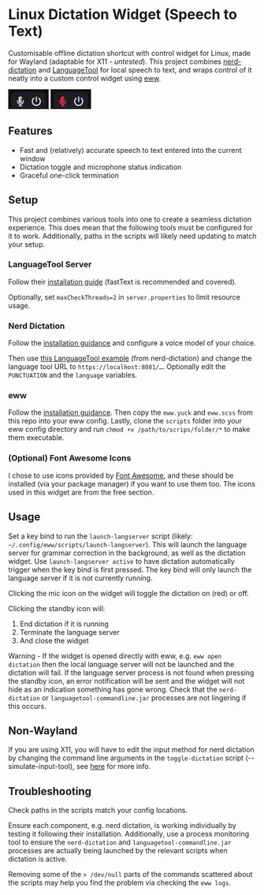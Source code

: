 # Linux Dictation Widget (Speech to Text)
Customisable offline dictation shortcut with control widget for Linux, made for Wayland (adaptable for X11 *- untested*). This project combines [nerd-dictation](https://github.com/ideasman42/nerd-dictation) and [LanguageTool](https://github.com/languagetool-org/languagetool) for local speech to text, and wraps control of it neatly into a custom control widget using [eww](https://github.com/elkowar/eww).

![Widget Idle Image](./.github/dictation-idle.png "Dictation Widget Idle")
![Widget Active Image](./.github/dictation-active.png "Dictation Widget Active")

## Features
- Fast and (relatively) accurate speech to text entered into the current window
- Dictation toggle and microphone status indication
- Graceful one-click termination
## Setup
This project combines various tools into one to create a seamless dictation experience. This does mean that the following tools must be configured for it to work. Additionally, paths in the scripts will likely need updating to match your setup.
### LanguageTool Server
Follow their [installation guide](https://dev.languagetool.org/http-server.html) (fastText is recommended and covered).

Optionally, set `maxCheckThreads=2` in `server.properties` to limit resource usage.
### Nerd Dictation
Follow the [installation guidance](https://github.com/ideasman42/nerd-dictation) and configure a voice model of your choice.

Then use [this LanguageTool example](https://github.com/ideasman42/nerd-dictation/blob/aceb2bf650422c99d96c14b33c01b464b027aa92/examples/language_tool_auto_grammar/nerd-dictation.py) (from nerd-dictation) and change the language tool URL to `https://localhost:8081/…`. Optionally edit the `PUNCTUATION` and the `language` variables.
### eww
Follow the [installation guidance](https://elkowar.github.io/eww/). Then copy the `eww.yuck` and `eww.scss` from this repo into your eww config. Lastly, clone the `scripts` folder into your eww config directory and run `chmod +x /path/to/scrips/folder/*` to make them executable.
### (Optional) Font Awesome Icons
I chose to use icons provided by [Font Awesome](https://fontawesome.com/search?m=free&o=r), and these should be installed (via your package manager) if you want to use them too. The icons used in this widget are from the free section.
## Usage
Set a key bind to run the `launch-langserver` script (likely: `~/.config/eww/scripts/launch-langserver`). This will launch the language server for grammar correction in the background, as well as the dictation widget. Use `launch-langserver active` to have dictation automatically trigger when the key bind is first pressed. The key bind will only launch the language server if it is not currently running.

Clicking the mic icon on the widget will toggle the dictation on (red) or off.

Clicking the standby icon will:
1. End dictation if it is running
2. Terminate the language server
3. And close the widget

Warning - If the widget is opened directly with eww, e.g. `eww open dictation` then the local language server will not be launched and the dictation will fail. If the language server process is not found when pressing the standby icon, an error notification will be sent and the widget will not hide as an indication something has gone wrong. Check that the `nerd-dictation` or `languagetool-commandline.jar` processes are not lingering if this occurs.
## Non-Wayland
If you are using X11, you will have to edit the input method for nerd dictation by changing the command line arguments in the `toggle-dictation` script (--simulate-input-tool), see [here](https://github.com/ideasman42/nerd-dictation?tab=readme-ov-file#input-simulation-utilities) for more info.
## Troubleshooting
Check paths in the scripts match your config locations.

Ensure each component, e.g. nerd dictation, is working individually by testing it following their installation. Additionally, use a process monitoring tool to ensure the `nerd-dictation` and `languagetool-commandline.jar` processes are actually being launched by the relevant scripts when dictation is active.

Removing some of the `> /dev/null` parts of the commands scattered about the scripts may help you find the problem via checking the `eww logs`.
